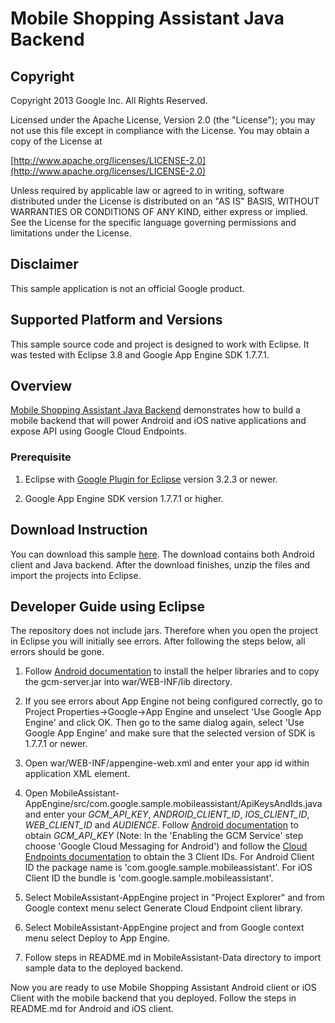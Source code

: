 # Mobile Shopping Assistant Java Backend

## Copyright
Copyright 2013 Google Inc. All Rights Reserved.

Licensed under the Apache License, Version 2.0 (the "License"); you may not use this file except in compliance with the License. You may obtain a copy of the License at

[http://www.apache.org/licenses/LICENSE-2.0](http://www.apache.org/licenses/LICENSE-2.0)

Unless required by applicable law or agreed to in writing, software distributed under the License is distributed on an "AS IS" BASIS, WITHOUT WARRANTIES OR CONDITIONS OF ANY KIND, either express or implied. See the License for the specific language governing permissions and limitations under the License.

## Disclaimer
This sample application is not an official Google product.

## Supported Platform and Versions
This sample source code and project is designed to work with Eclipse. It was tested with Eclipse 3.8 and Google App Engine SDK 1.7.7.1.

## Overview
[Mobile Shopping Assistant Java Backend](https://github.com/GoogleCloudPlatform/solutions-mobile-shopping-assistant) demonstrates how to build a mobile backend that will power Android and iOS native applications and expose API using Google Cloud Endpoints.

### Prerequisite
1. Eclipse with [Google Plugin for Eclipse](https://developers.google.com/eclipse/docs/getting_started) version 3.2.3 or newer.

2. Google App Engine SDK version 1.7.7.1 or higher.

## Download Instruction
You can download this sample [here](https://github.com/GoogleCloudPlatform/solutions-mobile-shopping-assistant). The download contains both Android client and Java backend. After the download finishes, unzip the files and import the projects into Eclipse.

## Developer Guide using Eclipse

The repository does not include jars. Therefore when you open the project in Eclipse you will initially see errors. After following the steps below, all errors should be gone.

1. Follow [Android documentation](http://developer.android.com/google/gcm/gs.html) to install the helper libraries and to copy the gcm-server.jar into war/WEB-INF/lib directory.

2. If you see errors about App Engine not being configured correctly, go to Project Properties->Google->App Engine and unselect 'Use Google App Engine' and click OK. Then go to the same dialog again, select 'Use Google App Engine' and make sure that the selected version of SDK is 1.7.7.1 or newer.

3. Open war/WEB-INF/appengine-web.xml and enter your app id within application XML element.

4. Open MobileAssistant-AppEngine/src/com.google.sample.mobileassistant/ApiKeysAndIds.java and enter your *GCM_API_KEY*, *ANDROID_CLIENT_ID*, *IOS_CLIENT_ID*, *WEB_CLIENT_ID* and *AUDIENCE*. Follow [Android documentation](http://developer.android.com/google/gcm/gs.html) to obtain *GCM_API_KEY* (Note: In the 'Enabling the GCM Service' step choose 'Google Cloud Messaging for Android') and follow the [Cloud Endpoints documentation](https://developers.google.com/appengine/docs/java/endpoints/auth#creating-client-id) to obtain the 3 Client IDs. For Android Client ID the package name is 'com.google.sample.mobileassistant'. For iOS Client ID the bundle is 'com.google.sample.mobileassistant'.

5. Select MobileAssistant-AppEngine project in "Project Explorer" and from Google context menu select Generate Cloud Endpoint client library.

6. Select MobileAssistant-AppEngine project and from Google context menu select Deploy to App Engine.

7. Follow steps in README.md in MobileAssistant-Data directory to import sample data to the deployed backend.



Now you are ready to use Mobile Shopping Assistant Android client or iOS Client with the mobile backend that you deployed. Follow the steps in README.md for Android and iOS client.

